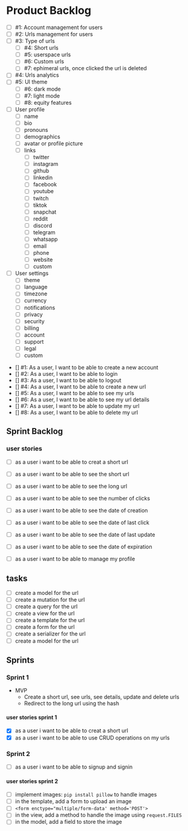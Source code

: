 # Product Backlog

- [ ] #1: Account management for users
- [ ] #2: Urls management for users
- [ ] #3: Type of urls
  - [ ] #4: Short urls
  - [ ] #5: userspace urls
  - [ ] #6: Custom urls
  - [ ] #7: ephimeral urls, once clicked the url is deleted
- [ ] #4: Urls analytics
- [ ] #5: UI theme
  - [ ] #6: dark mode
  - [ ] #7: light mode
  - [ ] #8: equity features

- [ ] User profile
  - [ ] name
  - [ ] bio
  - [ ] pronouns
  - [ ] demographics
  - [ ] avatar or profile picture
  - [ ] links
    - [ ] twitter
    - [ ] instagram
    - [ ] github
    - [ ] linkedin
    - [ ] facebook
    - [ ] youtube
    - [ ] twitch
    - [ ] tiktok
    - [ ] snapchat
    - [ ] reddit
    - [ ] discord
    - [ ] telegram
    - [ ] whatsapp
    - [ ] email
    - [ ] phone
    - [ ] website
    - [ ] custom
- [ ] User settings
  - [ ] theme
  - [ ] language
  - [ ] timezone
  - [ ] currency
  - [ ] notifications
  - [ ] privacy
  - [ ] security
  - [ ] billing
  - [ ] account
  - [ ] support
  - [ ] legal
  - [ ] custom

- [] #1: As a user, I want to be able to create a new account
- [] #2: As a user, I want to be able to login
- [] #3: As a user, I want to be able to logout
- [] #4: As a user, I want to be able to create a new url
- [] #5: As a user, I want to be able to see my urls
- [] #6: As a user, I want to be able to see my url details
- [] #7: As a user, I want to be able to update my url
- [] #8: As a user, I want to be able to delete my url

## Sprint Backlog

### user stories

- [ ] as a user i want to be able to creat a short url
- [ ] as a user i want to be able to see the short url
- [ ] as a user i want to be able to see the long url
- [ ] as a user i want to be able to see the number of clicks
- [ ] as a user i want to be able to see the date of creation
- [ ] as a user i want to be able to see the date of last click
- [ ] as a user i want to be able to see the date of last update
- [ ] as a user i want to be able to see the date of expiration

- [ ] as a user i want to be able to manage my profile

## tasks

- [ ] create a model for the url
- [ ] create a mutation for the url
- [ ] create a query for the url
- [ ] create a view for the url
- [ ] create a template for the url
- [ ] create a form for the url
- [ ] create a serializer for the url
- [ ] create a model for the url

## Sprints

### Sprint 1

- MVP
  - Create a short url, see urls, see details, update and delete urls
  - Redirect to the long url using the hash

#### user stories sprint 1

- [x] as a user i want to be able to creat a short url
- [x] as a user i want to be able to use CRUD operations on my urls

### Sprint 2

- [ ] as a user i want to be able to signup and signin

#### user stories sprint 2

- [ ] implement images: `pip install pillow` to handle images
- [ ] in the template, add a form to upload an image
- [ ] `<form enctype="multiple/form-data' method='POST'>`
- [ ] in the view, add a method to handle the image using `request.FILES`
- [ ] in the model, add a field to store the image
